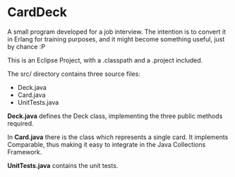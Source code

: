 CardDeck
========

A small program developed for a job interview. The intention is to convert it in Erlang for training purposes, and it might become something useful, just by chance :P

This is an Eclipse Project, with a .classpath and a .project included.

The src/ directory contains three source files:

- Deck.java
- Card.java
- UnitTests.java

**Deck.java** defines the Deck class, implementing the three public methods required. 

In **Card.java** there is the class which represents a single card. It implements Comparable, thus making it easy to integrate in the Java Collections Framework.

**UnitTests.java** contains the unit tests.

